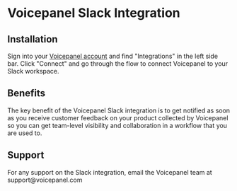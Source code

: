 # Voicepanel Slack Integration

## Installation
Sign into your [Voicepanel account](voicepanel.com) and find "Integrations" in the left side bar. Click "Connect" and go
through the flow to connect Voicepanel to your Slack workspace.

## Benefits
The key benefit of the Voicepanel Slack integration is to get notified as soon as you receive customer feedback on your product collected by Voicepanel so you can get team-level visibility and collaboration in a workflow that you are used to.

## Support
For any support on the Slack integration, email the Voicepanel team at support&#64;voicepanel&#46;com


